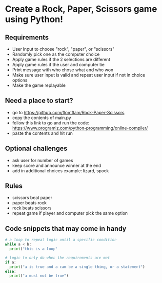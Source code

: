 # Create a Rock, Paper, Scissors game using Python!
## Requirements
- User Input to choose "rock", "paper", or "scissors"
- Randomly pick one as the computer choice
- Apply game rules if the 2 selections are different
- Apply game rules if the user and computer tie
- Print message with who chose what and who won
- Make sure user input is valid and repeat user input if not in choice options
- Make the game replayable

## Need a place to start?
- go to https://github.com/flomflam/Rock-Paper-Scissors
- copy the contents of main.py
- follow this link to go and run the code: https://www.programiz.com/python-programming/online-compiler/
- paste the contents and hit run 

## Optional challenges
- ask user for number of games
- keep score and announce winner at the end
- add in additional choices example: lizard, spock

## Rules
- scissors beat paper
- paper beats rock
- rock beats scissors
- repeat game if player and computer pick the same option

## Code snippets that may come in handy
```python
# a loop to repeat logic until a specific condition
while a < b:
  print("this is a loop"

# logic to only do when the requirements are met  
if a:
  print("a is true and a can be a single thing, or a statement")
else:
  print("a must not be true")
```
